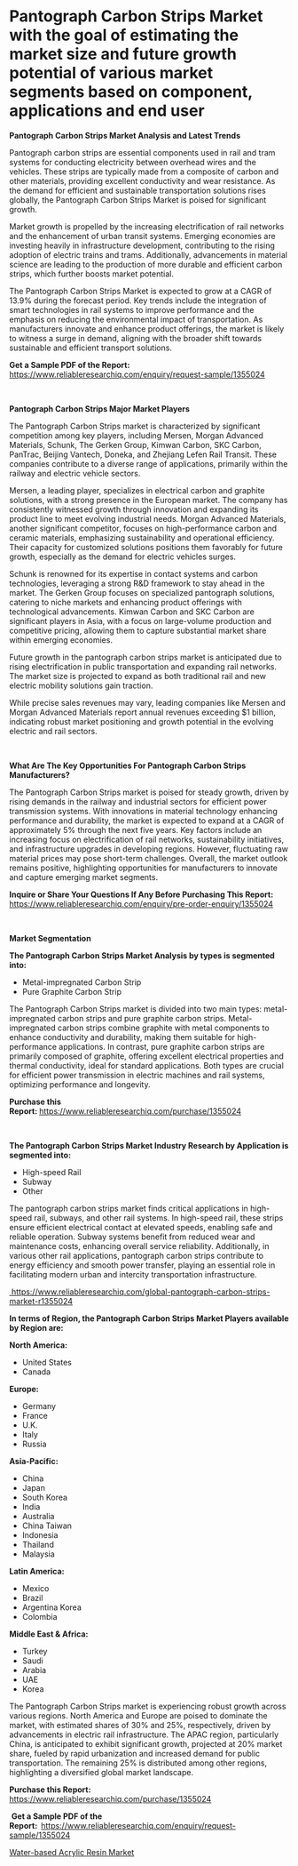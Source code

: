 <p><h1>Pantograph Carbon Strips Market with the goal of estimating the market size and future growth potential of various market segments based on component, applications and end user</h1></p><p><strong>Pantograph Carbon Strips Market Analysis and Latest Trends</strong></p>
<p><p>Pantograph carbon strips are essential components used in rail and tram systems for conducting electricity between overhead wires and the vehicles. These strips are typically made from a composite of carbon and other materials, providing excellent conductivity and wear resistance. As the demand for efficient and sustainable transportation solutions rises globally, the Pantograph Carbon Strips Market is poised for significant growth.</p><p>Market growth is propelled by the increasing electrification of rail networks and the enhancement of urban transit systems. Emerging economies are investing heavily in infrastructure development, contributing to the rising adoption of electric trains and trams. Additionally, advancements in material science are leading to the production of more durable and efficient carbon strips, which further boosts market potential.</p><p>The Pantograph Carbon Strips Market is expected to grow at a CAGR of 13.9% during the forecast period. Key trends include the integration of smart technologies in rail systems to improve performance and the emphasis on reducing the environmental impact of transportation. As manufacturers innovate and enhance product offerings, the market is likely to witness a surge in demand, aligning with the broader shift towards sustainable and efficient transport solutions.</p></p>
<p><strong>Get a Sample PDF of the Report:&nbsp;</strong> <a href="https://www.reliableresearchiq.com/enquiry/request-sample/1355024?utm_campaign=2122&utm_medium=2&utm_source=Github&utm_content=ia&utm_term=04022025&utm_id=pantograph-carbon-strips">https://www.reliableresearchiq.com/enquiry/request-sample/1355024</a></p>
<p>&nbsp;</p>
<p><strong>Pantograph Carbon Strips Major Market Players</strong></p>
<p><p>The Pantograph Carbon Strips market is characterized by significant competition among key players, including Mersen, Morgan Advanced Materials, Schunk, The Gerken Group, Kimwan Carbon, SKC Carbon, PanTrac, Beijing Vantech, Doneka, and Zhejiang Lefen Rail Transit. These companies contribute to a diverse range of applications, primarily within the railway and electric vehicle sectors.</p><p>Mersen, a leading player, specializes in electrical carbon and graphite solutions, with a strong presence in the European market. The company has consistently witnessed growth through innovation and expanding its product line to meet evolving industrial needs. Morgan Advanced Materials, another significant competitor, focuses on high-performance carbon and ceramic materials, emphasizing sustainability and operational efficiency. Their capacity for customized solutions positions them favorably for future growth, especially as the demand for electric vehicles surges.</p><p>Schunk is renowned for its expertise in contact systems and carbon technologies, leveraging a strong R&D framework to stay ahead in the market. The Gerken Group focuses on specialized pantograph solutions, catering to niche markets and enhancing product offerings with technological advancements. Kimwan Carbon and SKC Carbon are significant players in Asia, with a focus on large-volume production and competitive pricing, allowing them to capture substantial market share within emerging economies.</p><p>Future growth in the pantograph carbon strips market is anticipated due to rising electrification in public transportation and expanding rail networks. The market size is projected to expand as both traditional rail and new electric mobility solutions gain traction.</p><p>While precise sales revenues may vary, leading companies like Mersen and Morgan Advanced Materials report annual revenues exceeding $1 billion, indicating robust market positioning and growth potential in the evolving electric and rail sectors.</p></p>
<p>&nbsp;</p>
<p><strong>What Are The Key Opportunities For Pantograph Carbon Strips Manufacturers?</strong></p>
<p><p>The Pantograph Carbon Strips market is poised for steady growth, driven by rising demands in the railway and industrial sectors for efficient power transmission systems. With innovations in material technology enhancing performance and durability, the market is expected to expand at a CAGR of approximately 5% through the next five years. Key factors include an increasing focus on electrification of rail networks, sustainability initiatives, and infrastructure upgrades in developing regions. However, fluctuating raw material prices may pose short-term challenges. Overall, the market outlook remains positive, highlighting opportunities for manufacturers to innovate and capture emerging market segments.</p></p>
<p><strong>Inquire or Share Your Questions If Any Before Purchasing This Report:</strong> <a href="https://www.reliableresearchiq.com/enquiry/pre-order-enquiry/1355024?utm_campaign=2122&utm_medium=2&utm_source=Github&utm_content=ia&utm_term=04022025&utm_id=pantograph-carbon-strips">https://www.reliableresearchiq.com/enquiry/pre-order-enquiry/1355024</a></p>
<p>&nbsp;</p>
<p><strong>Market Segmentation</strong></p>
<p><strong>The Pantograph Carbon Strips Market Analysis by types is segmented into:</strong></p>
<p><ul><li>Metal-impregnated Carbon Strip</li><li>Pure Graphite Carbon Strip</li></ul></p>
<p><p>The Pantograph Carbon Strips market is divided into two main types: metal-impregnated carbon strips and pure graphite carbon strips. Metal-impregnated carbon strips combine graphite with metal components to enhance conductivity and durability, making them suitable for high-performance applications. In contrast, pure graphite carbon strips are primarily composed of graphite, offering excellent electrical properties and thermal conductivity, ideal for standard applications. Both types are crucial for efficient power transmission in electric machines and rail systems, optimizing performance and longevity.</p></p>
<p><strong>Purchase this Report:&nbsp;</strong><a href="https://www.reliableresearchiq.com/purchase/1355024?utm_campaign=2122&utm_medium=2&utm_source=Github&utm_content=ia&utm_term=04022025&utm_id=pantograph-carbon-strips">https://www.reliableresearchiq.com/purchase/1355024</a></p>
<p>&nbsp;</p>
<p><strong>The Pantograph Carbon Strips Market Industry Research by Application is segmented into:</strong></p>
<p><ul><li>High-speed Rail</li><li>Subway</li><li>Other</li></ul></p>
<p><p>The pantograph carbon strips market finds critical applications in high-speed rail, subways, and other rail systems. In high-speed rail, these strips ensure efficient electrical contact at elevated speeds, enabling safe and reliable operation. Subway systems benefit from reduced wear and maintenance costs, enhancing overall service reliability. Additionally, in various other rail applications, pantograph carbon strips contribute to energy efficiency and smooth power transfer, playing an essential role in facilitating modern urban and intercity transportation infrastructure.</p></p>
<p><a href="https://www.reliableresearchiq.com/global-pantograph-carbon-strips-market-r1355024?utm_campaign=2122&utm_medium=2&utm_source=Github&utm_content=ia&utm_term=04022025&utm_id=pantograph-carbon-strips">&nbsp;https://www.reliableresearchiq.com/global-pantograph-carbon-strips-market-r1355024</a></p>
<p><strong>In terms of Region, the Pantograph Carbon Strips Market Players available by Region are:</strong></p>
<p>
    <p> <strong> North America: </strong>
        <ul>
            <li>United States</li>
            <li>Canada</li>
        </ul>
        </p> 
    <p> <strong> Europe: </strong>
        <ul>
            <li>Germany</li>
            <li>France</li>
            <li>U.K.</li>
            <li>Italy</li>
            <li>Russia</li>
        </ul>
        </p> 
    <p> <strong> Asia-Pacific: </strong>
        <ul>
            <li>China</li>
            <li>Japan</li>
            <li>South Korea</li>
            <li>India</li>
            <li>Australia</li>
            <li>China Taiwan</li>
            <li>Indonesia</li>
            <li>Thailand</li>
            <li>Malaysia</li>
        </ul>
        </p> 
    <p> <strong> Latin America: </strong>
        <ul>
            <li>Mexico</li>
            <li>Brazil</li>
            <li>Argentina Korea</li>
            <li>Colombia</li>
        </ul>
        </p> 
    <p> <strong> Middle East & Africa: </strong>
        <ul>
            <li>Turkey</li>
            <li>Saudi</li>
            <li>Arabia</li>
            <li>UAE</li>
            <li>Korea</li>
        </ul>
    </p>
    </p>
<p><p>The Pantograph Carbon Strips market is experiencing robust growth across various regions. North America and Europe are poised to dominate the market, with estimated shares of 30% and 25%, respectively, driven by advancements in electric rail infrastructure. The APAC region, particularly China, is anticipated to exhibit significant growth, projected at 20% market share, fueled by rapid urbanization and increased demand for public transportation. The remaining 25% is distributed among other regions, highlighting a diversified global market landscape.</p></p>
<p><strong>Purchase this Report: </strong><a href="https://www.reliableresearchiq.com/purchase/1355024?utm_campaign=2122&utm_medium=2&utm_source=Github&utm_content=ia&utm_term=04022025&utm_id=pantograph-carbon-strips">https://www.reliableresearchiq.com/purchase/1355024</a></p>
<p>&nbsp;<strong>Get a Sample PDF of the Report:&nbsp;&nbsp;</strong><a href="https://www.reliableresearchiq.com/enquiry/request-sample/1355024?utm_campaign=2122&utm_medium=2&utm_source=Github&utm_content=ia&utm_term=04022025&utm_id=pantograph-carbon-strips">https://www.reliableresearchiq.com/enquiry/request-sample/1355024</a></p>
<p><strong></strong></p>
<p><p><a href="https://github.com/NargisHussain432/Market-Research-Report-List-1/blob/main/water-based-acrylic-resin-market.md?utm_campaign=2122&utm_medium=2&utm_source=Github&utm_content=ia&utm_term=04022025&utm_id=pantograph-carbon-strips">Water-based Acrylic Resin Market</a></p></p>